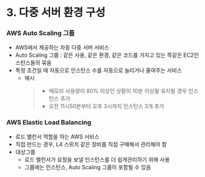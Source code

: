 # 3. 다중 서버 환경 구성
### AWS Auto Scaling 그룹
* AWS에서 제공하는 자동 다중 서버 서비스
* Auto Scaling 그룹 : 같은 사용, 같은 환경, 같은 코드를 가지고 있는 똑같은 EC2인스턴스들의 묶음
* 특정 조건일 때 자동으로 인스턴스 수를 자동으로 늘리거나 줄여주는 서비스
  * 예시
    > * 메모리 사용량이 80% 이상인 상황이 10분 이상될 유지될 경우 인스턴스 추가
    > * 오전 11시50분부터 오후 3시까지 인스턴스 3개 추가

### AWS Elastic Load Balancing
* 로드 밸런서 역할을 하는 AWS 서비스
* 직접 만드는 경우, L4 스위치 같은 장비를 직접 구매해서 관리해야 함
* 대상그룹
  * 로드 밸런서가 요청을 보낼 인스턴스를 더 쉽게관리하기 위해 사용
  * 그룹에는 인스턴스, Auto Scaling 그룹이 포함될 수 있음